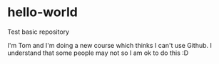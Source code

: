 # hello-world
Test basic repository

I'm Tom and I'm doing a new course which thinks I can't use Github. I understand that some people may not so I am ok to do this
:D
